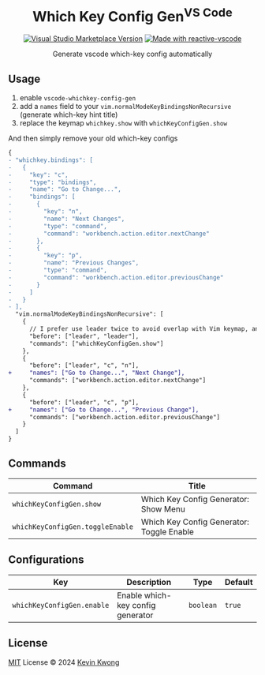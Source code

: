 <h1 align="center">Which Key Config Gen<sup>VS Code</sup></h1>

<p align="center">
<a href="https://marketplace.visualstudio.com/items?itemName=kvoon.which-key-config-gen" target="__blank"><img alt="Visual Studio Marketplace Version" src="https://img.shields.io/visual-studio-marketplace/v/kvoon.which-key-config-gen?label=VS%20Code%20Marketplace&color=eee"></a>
<a href="https://kermanx.github.io/reactive-vscode/" target="__blank"><img src="https://img.shields.io/badge/made_with-reactive--vscode-%23eee?style=flat"  alt="Made with reactive-vscode" /></a>
</p>

<p align="center">
Generate vscode which-key config automatically
</p>

## Usage

1. enable `vscode-whichkey-config-gen`
2. add a `names` field to your `vim.normalModeKeyBindingsNonRecursive` (generate which-key hint title)
3. replace the keymap `whichkey.show` with `whichKeyConfigGen.show`

And then simply remove your old which-key configs

```diff
{
- "whichkey.bindings": [
-   {
-     "key": "c",
-     "type": "bindings",
-     "name": "Go to Change...",
-     "bindings": [
-       {
-         "key": "n",
-         "name": "Next Changes",
-         "type": "command",
-         "command": "workbench.action.editor.nextChange"
-       },
-       {
-         "key": "p",
-         "name": "Previous Changes",
-         "type": "command",
-         "command": "workbench.action.editor.previousChange"
-       }
-     ]
-   }
- ],
  "vim.normalModeKeyBindingsNonRecursive": [
    {
      // I prefer use leader twice to avoid overlap with Vim keymap, and you can still use one leader
      "before": ["leader", "leader"],
      "commands": ["whichKeyConfigGen.show"]
    },
    {
      "before": ["leader", "c", "n"],
+     "names": ["Go to Change...", "Next Change"],
      "commands": ["workbench.action.editor.nextChange"]
    },
    {
      "before": ["leader", "c", "p"],
+     "names": ["Go to Change...", "Previous Change"],
      "commands": ["workbench.action.editor.previousChange"]
    }
  ]
}
```

## Commands

<!-- commands -->

| Command                          | Title                                     |
| -------------------------------- | ----------------------------------------- |
| `whichKeyConfigGen.show`         | Which Key Config Generator: Show Menu     |
| `whichKeyConfigGen.toggleEnable` | Which Key Config Generator: Toggle Enable |

<!-- commands -->

## Configurations

<!-- configs -->

| Key                        | Description                       | Type      | Default |
| -------------------------- | --------------------------------- | --------- | ------- |
| `whichKeyConfigGen.enable` | Enable which-key config generator | `boolean` | `true`  |

<!-- configs -->

## License

[MIT](./LICENSE) License © 2024 [Kevin Kwong](https://github.com/kvoon3)
